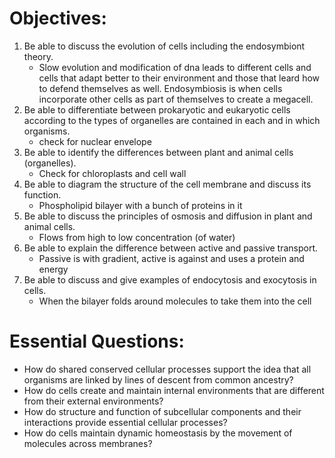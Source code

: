 # Objectives:

1.  Be able to discuss the evolution of cells including the endosymbiont theory.
	- Slow evolution and modification of dna leads to different cells and cells that adapt better to their environment and those that leard how to defend themselves as well. Endosymbiosis is when cells incorporate other cells as part of themselves to create a megacell.
2.  Be able to differentiate between prokaryotic and eukaryotic cells according to the types of organelles are contained in each and in which organisms.
	- check for nuclear envelope
3.  Be able to identify the differences between plant and animal cells (organelles).
	- Check for chloroplasts and cell wall
4.  Be able to diagram the structure of the cell membrane and discuss its function.
	- Phospholipid bilayer with a bunch of proteins in it
5.  Be able to discuss the principles of osmosis and diffusion in plant and animal cells.
	- Flows from high to low concentration (of water)
6.  Be able to explain the difference between active and passive transport.
	- Passive is with gradient, active is against and uses a protein and energy
7.  Be able to discuss and give examples of endocytosis and exocytosis in cells.
	- When the bilayer folds around molecules to take them into the cell

# Essential Questions:

- How do shared conserved cellular processes support the idea that all organisms are linked by lines of descent from common ancestry?
- How do cells create and maintain internal environments that are different from their external environments?
- How do structure and function of subcellular components and their interactions provide essential cellular processes?
- How do cells maintain dynamic homeostasis by the movement of molecules across membranes?
